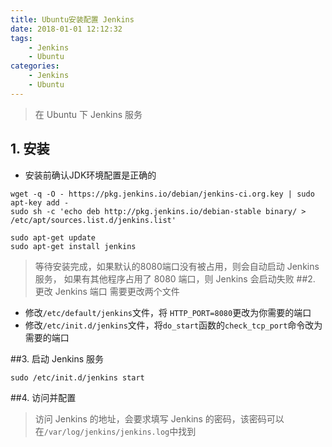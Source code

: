 ```yaml
---
title: Ubuntu安装配置 Jenkins
date: 2018-01-01 12:12:32
tags:
    - Jenkins 
    - Ubuntu
categories: 
    - Jenkins
    - Ubuntu
---
```

> 在 Ubuntu 下 Jenkins 服务

## 1. 安装
- 安装前确认JDK环境配置是正确的
```
wget -q -O - https://pkg.jenkins.io/debian/jenkins-ci.org.key | sudo apt-key add -
sudo sh -c 'echo deb http://pkg.jenkins.io/debian-stable binary/ > /etc/apt/sources.list.d/jenkins.list'

sudo apt-get update
sudo apt-get install jenkins

```
> 等待安装完成，如果默认的8080端口没有被占用，则会自动启动 Jenkins 服务， 如果有其他程序占用了 8080 端口，则 Jenkins 会启动失败
##2. 更改 Jenkins 端口
> 需要更改两个文件

- 修改`/etc/default/jenkins`文件，将 `HTTP_PORT=8080`更改为你需要的端口
- 修改`/etc/init.d/jenkins`文件，将`do_start`函数的`check_tcp_port`命令改为需要的端口

##3. 启动 Jenkins 服务

```
sudo /etc/init.d/jenkins start
```

##4. 访问并配置
> 访问 Jenkins 的地址，会要求填写 Jenkins 的密码，该密码可以在`/var/log/jenkins/jenkins.log`中找到